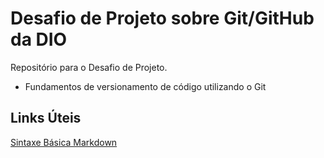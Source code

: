 # Desafio de Projeto sobre Git/GitHub da DIO
Repositório para o Desafio de Projeto.

- Fundamentos de versionamento de código utilizando o Git

## Links Úteis
[Sintaxe Básica Markdown](https://www.markdownguide.org/basic-syntax/)
